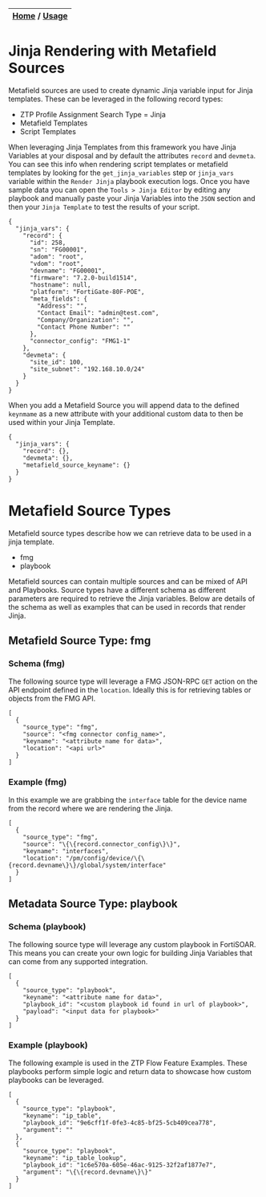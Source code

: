 | [Home](../../README.md) / [Usage](../usage.md) |
|------------------------------------------------|

# Jinja Rendering with Metafield Sources

Metafield sources are used to create dynamic Jinja variable input for Jinja templates. These can be leveraged in the following record types:
 - ZTP Profile Assignment Search Type = Jinja
 - Metafield Templates
 - Script Templates

When leveraging Jinja Templates from this framework you have Jinja Variables at your disposal and by default the attributes `record` and `devmeta`. You can see this info when rendering script templates or metafield templates by looking for the `get_jinja_variables` step or `jinja_vars` variable within the `Render Jinja` playbook execution logs. Once you have sample data you can open the `Tools > Jinja Editor` by editing any playbook and manually paste your Jinja Variables into the `JSON` section and then your `Jinja Template` to test the results of your script. 
```
{
  "jinja_vars": {
    "record": {
      "id": 258,
      "sn": "FG00001",
      "adom": "root",
      "vdom": "root",
      "devname": "FG00001",
      "firmware": "7.2.0-build1514",
      "hostname": null,
      "platform": "FortiGate-80F-POE",
      "meta_fields": {
        "Address": "",
        "Contact Email": "admin@test.com",
        "Company/Organization": "",
        "Contact Phone Number": ""
      },
      "connector_config": "FMG1-1"
    },
    "devmeta": {
      "site_id": 100,
      "site_subnet": "192.168.10.0/24"
    }
  }
}
```

When you add a Metafield Source you will append data to the defined `keynmame` as a new attribute with your additional custom data to then be used within your Jinja Template. 
```
{
  "jinja_vars": {
    "record": {},
    "devmeta": {},
    "metafield_source_keyname": {}
  }
}
```

# Metafield Source Types
Metafield source types describe how we can retrieve data to be used in a jinja template. 

 - fmg 
 - playbook 

Metafield sources can contain multiple sources and can be mixed of API and Playbooks. Source types have a different schema as different parameters are required to retrieve the Jinja variables. Below are details of the schema as well as examples that can be used in records that render Jinja. 

## Metafield Source Type: fmg

### Schema (fmg)

The following source type will leverage a FMG JSON-RPC `GET` action on the API endpoint defined in the `location`. Ideally this is for retrieving tables or objects from the FMG API. 

```
[
  {
    "source_type": "fmg",
    "source": "<fmg connector config_name>",
    "keyname": "<attribute name for data>",
    "location": "<api url>"
  }
]
```

### Example (fmg)

In this example we are grabbing the `interface` table for the device name from the record where we are rendering the Jinja. 

```
[
  {
    "source_type": "fmg",
    "source": "\{\{record.connector_config\}\}",
    "keyname": "interfaces",
    "location": "/pm/config/device/\{\{record.devname\}\}/global/system/interface"
  }
]
```

## Metadata Source Type: playbook

### Schema (playbook)

The following source type will leverage any custom playbook in FortiSOAR. This means you can create your own logic for building Jinja Variables that can come from any supported integration. 

```
[
  {
    "source_type": "playbook",
    "keyname": "<attribute name for data>",
    "playbook_id": "<custom playbook id found in url of playbook>",
    "payload": "<input data for playbook>"
  }
]
```

### Example (playbook)

The following example is used in the ZTP Flow Feature Examples. These playbooks perform simple logic and return data to showcase how custom playbooks can be leveraged. 

```
[
  {
    "source_type": "playbook",
    "keyname": "ip_table",
    "playbook_id": "9e6cff1f-0fe3-4c85-bf25-5cb409cea778",
    "argument": ""
  },
  {
    "source_type": "playbook",
    "keyname": "ip_table_lookup",
    "playbook_id": "1c6e570a-605e-46ac-9125-32f2af1877e7",
    "argument": "\{\{record.devname\}\}"
  }
]
```
